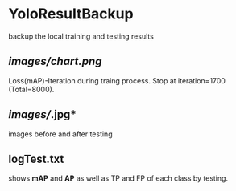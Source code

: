 # YoloResultBackup
backup the local training and testing results

## ***images/chart.png***
Loss(mAP)-Iteration during traing process. Stop at iteration=1700 (Total=8000).
## ***images/*.jpg***
images before and after testing
## **logTest.txt**
shows **mAP** and **AP** as well as TP and FP of each class by testing.
